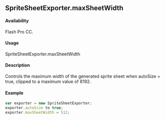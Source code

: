 ## SpriteSheetExporter.maxSheetWidth

#### Availability

Flash Pro CC.

#### Usage

SpriteSheetExporter.maxSheetWidth

#### Description

Controls the maximum width of the generated sprite sheet when autoSize = true, clipped to a maximum value of 8192.

#### Example

```javascript
var exporter = new SpriteSheetExporter; 
exporter.autoSize to true; 
exporter.maxSheetWidth = 512;

```

